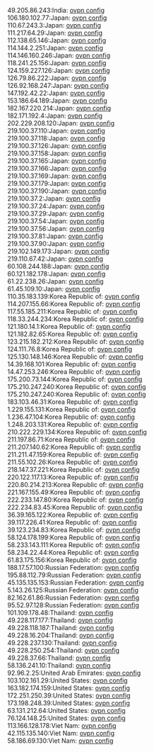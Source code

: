 49.205.86.243:India: [ovpn config](vpn/49_205_86_243.ovpn)  
106.180.102.77:Japan: [ovpn config](vpn/106_180_102_77.ovpn)  
110.67.243.3:Japan: [ovpn config](vpn/110_67_243_3.ovpn)  
111.217.64.29:Japan: [ovpn config](vpn/111_217_64_29.ovpn)  
112.138.65.146:Japan: [ovpn config](vpn/112_138_65_146.ovpn)  
114.144.2.251:Japan: [ovpn config](vpn/114_144_2_251.ovpn)  
114.146.160.246:Japan: [ovpn config](vpn/114_146_160_246.ovpn)  
118.241.25.156:Japan: [ovpn config](vpn/118_241_25_156.ovpn)  
124.159.227.126:Japan: [ovpn config](vpn/124_159_227_126.ovpn)  
126.79.86.222:Japan: [ovpn config](vpn/126_79_86_222.ovpn)  
126.92.168.247:Japan: [ovpn config](vpn/126_92_168_247.ovpn)  
147.192.42.22:Japan: [ovpn config](vpn/147_192_42_22.ovpn)  
153.186.64.189:Japan: [ovpn config](vpn/153_186_64_189.ovpn)  
182.167.220.214:Japan: [ovpn config](vpn/182_167_220_214.ovpn)  
182.171.192.4:Japan: [ovpn config](vpn/182_171_192_4.ovpn)  
202.229.208.120:Japan: [ovpn config](vpn/202_229_208_120.ovpn)  
219.100.37.110:Japan: [ovpn config](vpn/219_100_37_110.ovpn)  
219.100.37.118:Japan: [ovpn config](vpn/219_100_37_118.ovpn)  
219.100.37.126:Japan: [ovpn config](vpn/219_100_37_126.ovpn)  
219.100.37.158:Japan: [ovpn config](vpn/219_100_37_158.ovpn)  
219.100.37.165:Japan: [ovpn config](vpn/219_100_37_165.ovpn)  
219.100.37.166:Japan: [ovpn config](vpn/219_100_37_166.ovpn)  
219.100.37.169:Japan: [ovpn config](vpn/219_100_37_169.ovpn)  
219.100.37.179:Japan: [ovpn config](vpn/219_100_37_179.ovpn)  
219.100.37.190:Japan: [ovpn config](vpn/219_100_37_190.ovpn)  
219.100.37.2:Japan: [ovpn config](vpn/219_100_37_2.ovpn)  
219.100.37.24:Japan: [ovpn config](vpn/219_100_37_24.ovpn)  
219.100.37.29:Japan: [ovpn config](vpn/219_100_37_29.ovpn)  
219.100.37.54:Japan: [ovpn config](vpn/219_100_37_54.ovpn)  
219.100.37.56:Japan: [ovpn config](vpn/219_100_37_56.ovpn)  
219.100.37.81:Japan: [ovpn config](vpn/219_100_37_81.ovpn)  
219.100.37.90:Japan: [ovpn config](vpn/219_100_37_90.ovpn)  
219.102.149.173:Japan: [ovpn config](vpn/219_102_149_173.ovpn)  
219.110.67.42:Japan: [ovpn config](vpn/219_110_67_42.ovpn)  
60.108.244.188:Japan: [ovpn config](vpn/60_108_244_188.ovpn)  
60.121.182.178:Japan: [ovpn config](vpn/60_121_182_178.ovpn)  
61.22.238.26:Japan: [ovpn config](vpn/61_22_238_26.ovpn)  
61.45.109.10:Japan: [ovpn config](vpn/61_45_109_10.ovpn)  
110.35.183.139:Korea Republic of: [ovpn config](vpn/110_35_183_139.ovpn)  
114.207.155.66:Korea Republic of: [ovpn config](vpn/114_207_155_66.ovpn)  
117.55.185.211:Korea Republic of: [ovpn config](vpn/117_55_185_211.ovpn)  
118.33.244.234:Korea Republic of: [ovpn config](vpn/118_33_244_234.ovpn)  
121.180.14.1:Korea Republic of: [ovpn config](vpn/121_180_14_1.ovpn)  
121.182.82.65:Korea Republic of: [ovpn config](vpn/121_182_82_65.ovpn)  
123.215.182.212:Korea Republic of: [ovpn config](vpn/123_215_182_212.ovpn)  
124.111.76.8:Korea Republic of: [ovpn config](vpn/124_111_76_8.ovpn)  
125.130.148.146:Korea Republic of: [ovpn config](vpn/125_130_148_146.ovpn)  
14.39.168.101:Korea Republic of: [ovpn config](vpn/14_39_168_101.ovpn)  
14.47.253.246:Korea Republic of: [ovpn config](vpn/14_47_253_246.ovpn)  
175.200.73.144:Korea Republic of: [ovpn config](vpn/175_200_73_144.ovpn)  
175.210.247.240:Korea Republic of: [ovpn config](vpn/175_210_247_240.ovpn)  
175.210.247.240:Korea Republic of: [ovpn config](vpn/175_210_247_240.ovpn)  
183.103.46.31:Korea Republic of: [ovpn config](vpn/183_103_46_31.ovpn)  
1.229.155.131:Korea Republic of: [ovpn config](vpn/1_229_155_131.ovpn)  
1.236.47.104:Korea Republic of: [ovpn config](vpn/1_236_47_104.ovpn)  
1.248.203.131:Korea Republic of: [ovpn config](vpn/1_248_203_131.ovpn)  
210.222.229.134:Korea Republic of: [ovpn config](vpn/210_222_229_134.ovpn)  
211.197.86.71:Korea Republic of: [ovpn config](vpn/211_197_86_71.ovpn)  
211.207.140.62:Korea Republic of: [ovpn config](vpn/211_207_140_62.ovpn)  
211.211.47.159:Korea Republic of: [ovpn config](vpn/211_211_47_159.ovpn)  
211.55.102.26:Korea Republic of: [ovpn config](vpn/211_55_102_26.ovpn)  
218.147.37.221:Korea Republic of: [ovpn config](vpn/218_147_37_221.ovpn)  
220.122.117.13:Korea Republic of: [ovpn config](vpn/220_122_117_13.ovpn)  
220.80.214.213:Korea Republic of: [ovpn config](vpn/220_80_214_213.ovpn)  
221.167.155.49:Korea Republic of: [ovpn config](vpn/221_167_155_49.ovpn)  
222.233.147.80:Korea Republic of: [ovpn config](vpn/222_233_147_80.ovpn)  
222.234.83.45:Korea Republic of: [ovpn config](vpn/222_234_83_45.ovpn)  
36.39.165.122:Korea Republic of: [ovpn config](vpn/36_39_165_122.ovpn)  
39.117.226.41:Korea Republic of: [ovpn config](vpn/39_117_226_41.ovpn)  
39.123.234.83:Korea Republic of: [ovpn config](vpn/39_123_234_83.ovpn)  
58.124.178.199:Korea Republic of: [ovpn config](vpn/58_124_178_199.ovpn)  
58.233.143.111:Korea Republic of: [ovpn config](vpn/58_233_143_111.ovpn)  
58.234.22.44:Korea Republic of: [ovpn config](vpn/58_234_22_44.ovpn)  
61.83.175.156:Korea Republic of: [ovpn config](vpn/61_83_175_156.ovpn)  
188.17.57.100:Russian Federation: [ovpn config](vpn/188_17_57_100.ovpn)  
195.88.112.79:Russian Federation: [ovpn config](vpn/195_88_112_79.ovpn)  
45.135.135.153:Russian Federation: [ovpn config](vpn/45_135_135_153.ovpn)  
5.143.26.125:Russian Federation: [ovpn config](vpn/5_143_26_125.ovpn)  
82.162.61.86:Russian Federation: [ovpn config](vpn/82_162_61_86.ovpn)  
95.52.97.128:Russian Federation: [ovpn config](vpn/95_52_97_128.ovpn)  
101.109.178.48:Thailand: [ovpn config](vpn/101_109_178_48.ovpn)  
49.228.117.177:Thailand: [ovpn config](vpn/49_228_117_177.ovpn)  
49.228.118.187:Thailand: [ovpn config](vpn/49_228_118_187.ovpn)  
49.228.16.204:Thailand: [ovpn config](vpn/49_228_16_204.ovpn)  
49.228.237.130:Thailand: [ovpn config](vpn/49_228_237_130.ovpn)  
49.228.250.254:Thailand: [ovpn config](vpn/49_228_250_254.ovpn)  
49.228.37.66:Thailand: [ovpn config](vpn/49_228_37_66.ovpn)  
58.136.241.10:Thailand: [ovpn config](vpn/58_136_241_10.ovpn)  
92.96.2.25:United Arab Emirates: [ovpn config](vpn/92_96_2_25.ovpn)  
103.102.161.29:United States: [ovpn config](vpn/103_102_161_29.ovpn)  
163.182.174.159:United States: [ovpn config](vpn/163_182_174_159.ovpn)  
172.251.250.39:United States: [ovpn config](vpn/172_251_250_39.ovpn)  
173.198.248.39:United States: [ovpn config](vpn/173_198_248_39.ovpn)  
63.131.212.64:United States: [ovpn config](vpn/63_131_212_64.ovpn)  
76.124.148.25:United States: [ovpn config](vpn/76_124_148_25.ovpn)  
113.166.128.178:Viet Nam: [ovpn config](vpn/113_166_128_178.ovpn)  
42.115.135.140:Viet Nam: [ovpn config](vpn/42_115_135_140.ovpn)  
58.186.69.130:Viet Nam: [ovpn config](vpn/58_186_69_130.ovpn)  
